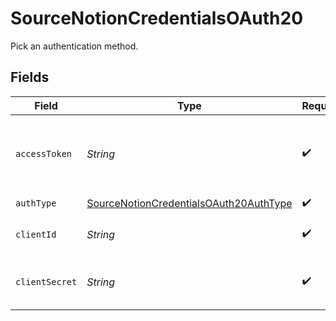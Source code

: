 # SourceNotionCredentialsOAuth20

Pick an authentication method.


## Fields

| Field                                                                                                   | Type                                                                                                    | Required                                                                                                | Description                                                                                             |
| ------------------------------------------------------------------------------------------------------- | ------------------------------------------------------------------------------------------------------- | ------------------------------------------------------------------------------------------------------- | ------------------------------------------------------------------------------------------------------- |
| `accessToken`                                                                                           | *String*                                                                                                | :heavy_check_mark:                                                                                      | Access Token is a token you received by complete the OauthWebFlow of Notion.                            |
| `authType`                                                                                              | [SourceNotionCredentialsOAuth20AuthType](../../models/shared/SourceNotionCredentialsOAuth20AuthType.md) | :heavy_check_mark:                                                                                      | N/A                                                                                                     |
| `clientId`                                                                                              | *String*                                                                                                | :heavy_check_mark:                                                                                      | The ClientID of your Notion integration.                                                                |
| `clientSecret`                                                                                          | *String*                                                                                                | :heavy_check_mark:                                                                                      | The ClientSecret of your Notion integration.                                                            |